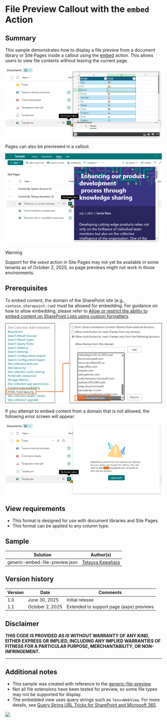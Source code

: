 # File Preview Callout with the `embed` Action

## Summary

This sample demonstrates how to display a file preview from a document library or Site Pages inside a callout using the [embed](https://learn.microsoft.com/sharepoint/dev/declarative-customization/formatting-syntax-reference#customrowaction) action. This allows users to view file contents without leaving the current page.

![screenshot of a document library file preview in a callout](./assets/screenshot-document-library.png)

Pages can also be previewed in a callout.

![screenshot of a Site Pages page preview in a callout](./assets/screenshot-site-pages.png)

> [!WARNING]
> Support for the `embed` action in Site Pages may not yet be available in some tenants as of October 2, 2025, so page previews might not work in those environments.

## Prerequisites

To embed content, the domain of the SharePoint site (e.g., `contoso.sharepoint.com`) must be allowed for embedding. For guidance on how to allow embedding, please refer to [Allow or restrict the ability to embed content on SharePoint Lists using custom formatters](https://go.microsoft.com/fwlink/p/?linkid=2258033).

![screenshot of HTML field security settings](./assets/html-field-security.png)

If you attempt to embed content from a domain that is not allowed, the following error screen will appear:

![screenshot of the error screen when target site is not allowed to embed](./assets/not-allowed-screen.png)

## View requirements

- This format is designed for use with document libraries and Site Pages.
- This format can be applied to any column type.

## Sample

Solution                            |Author(s)
------------------------------------|---------------------------
generic-embed-file-preview.json     |[Tetsuya Kawahara](https://github.com/tecchan1107)

## Version history

Version |Date         |Comments
--------|-------------|--------
1.0     |June 30, 2025|Initial release
1.1     |October 2, 2025|Extended to support page (aspx) previews

## Disclaimer
**THIS CODE IS PROVIDED *AS IS* WITHOUT WARRANTY OF ANY KIND, EITHER EXPRESS OR IMPLIED, INCLUDING ANY IMPLIED WARRANTIES OF FITNESS FOR A PARTICULAR PURPOSE, MERCHANTABILITY, OR NON-INFRINGEMENT.**

---

## Additional notes

- This sample was created with reference to the [generic-file-preview](../generic-file-preview/).
- Not all file extensions have been tested for preview, so some file types may not be supported for display.
- The embedded view uses query strings such as `?env=WebView`. For more details, see [Query String URL Tricks for SharePoint and Microsoft 365](https://learn.microsoft.com/microsoft-365/community/query-string-url-tricks-sharepoint-m365).

<img src="https://pnptelemetry.azurewebsites.net/list-formatting/column-samples/generic-embed-file-preview" />